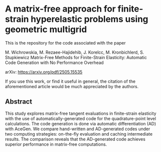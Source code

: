 # A matrix-free approach for finite-strain hyperelastic problems using geometric multigrid

This is the repository for the code associated with the paper 

M. Wichrowskia, M. Rezaee-Hajidehib, J. Korelcc, M. Kronbichlerd, S. Stupkiewicz
Matrix-Free Methods for Finite-Strain Elasticity: Automatic Code
Generation with No Performance Overhead

arXiv: https://arxiv.org/pdf/2505.15535

If you use this work, or find it useful in general, the citation of the aforementioned article would be much appreciated by the authors.

## Abstract
This study explores matrix-free tangent evaluations in finite-strain elasticity with the use of automatically-generated code for the quadrature-point level calculations. The code generation is done via automatic differentiation (AD) with AceGen. We compare hand-written and AD-generated codes under two computing strategies: on-the-fly evaluation and caching intermediate results. The comparison reveals that the AD-generated code achieves superior performance in matrix-free computations.
